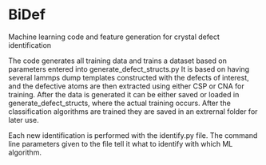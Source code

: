 # BiDef
Machine learning code and feature generation for crystal defect identification


The code generates all training data and  trains a  dataset based  on parameters entered into generate_defect_structs.py
It is based on having several lammps dump templates constructed with the defects of interest, and the defective
atoms are then extracted using either  CSP or CNA for training. After the data is generated it can be either saved
or loaded in generate_defect_structs, where the actual training occurs. After the  classification algorithms are trained
they are saved in an extrernal folder for later use.

Each new  identification is performed with the identify.py file. The command line parameters given to the file
tell it what to identify with which ML algorithm.
